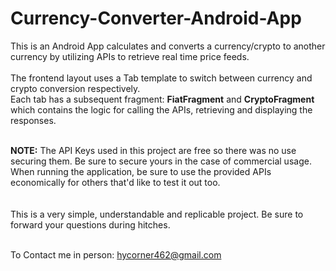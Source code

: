 # Currency-Converter-Android-App

This is an Android App calculates and converts a currency/crypto to another currency by utilizing APIs to retrieve real time price feeds.  
<br>
The frontend layout uses a Tab template to switch between currency and crypto conversion respectively.  
Each tab has a subsequent fragment: **FiatFragment** and **CryptoFragment** which contains the logic for calling the APIs, retrieving and displaying the responses.  
<br>  

**NOTE:** The API Keys used in this project are free so there was no use securing them. Be sure to secure yours in the case of commercial usage.  
When running the application, be sure to use the provided APIs economically for others that'd like to test it out too.  
<br>  
This is a very simple, understandable and replicable project. Be sure to forward your questions during hitches.  
<br>  
  
To Contact me in person: hycorner462@gmail.com
